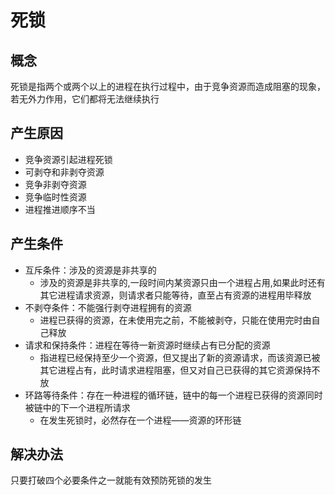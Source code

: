 # 死锁
## 概念
死锁是指两个或两个以上的进程在执行过程中，由于竞争资源而造成阻塞的现象，若无外力作用，它们都将无法继续执行

## 产生原因
* 竞争资源引起进程死锁
* 可剥夺和非剥夺资源
* 竞争非剥夺资源
* 竞争临时性资源
* 进程推进顺序不当

## 产生条件
* 互斥条件：涉及的资源是非共享的
  * 涉及的资源是非共享的,一段时间内某资源只由一个进程占用,如果此时还有其它进程请求资源，则请求者只能等待，直至占有资源的进程用毕释放
* 不剥夺条件：不能强行剥夺进程拥有的资源
  * 进程已获得的资源，在未使用完之前，不能被剥夺，只能在使用完时由自己释放
* 请求和保持条件：进程在等待一新资源时继续占有已分配的资源
  * 指进程已经保持至少一个资源，但又提出了新的资源请求，而该资源已被其它进程占有，此时请求进程阻塞，但又对自己已获得的其它资源保持不放
* 环路等待条件：存在一种进程的循环链，链中的每一个进程已获得的资源同时被链中的下一个进程所请求
  * 在发生死锁时，必然存在一个进程——资源的环形链

## 解决办法
只要打破四个必要条件之一就能有效预防死锁的发生